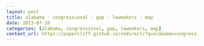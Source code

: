 ```yaml
---
layout: post
title: alabama · congressional · gop · lawmakers · map
date: 2023-07-20
categories: [alabama, congressional, gop, lawmakers, map]
content_url: https://papercliff.github.io/redirect/?q=alabama+congressional+gop+lawmakers+map&tbs=cdr:1,cd_min:7/19/2023,cd_max:7/21/2023
---
```

